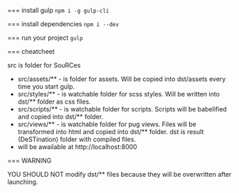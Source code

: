 === install gulp
`npm i -g gulp-cli`

=== install dependencies
`npm i --dev`

=== run your project
`gulp`



=== cheatcheet

src is folder for SouRCes
  - src/assets/** - is folder for assets. Will be copied into dst/assets every time you start gulp.
  - src/styles/** - is watchable folder for scss styles. Will be written into dst/** folder as css files.
  - src/scripts/** - is watchable folder for scripts. Scripts will be babelified and copied into dst/** folder.
  - src/views/** - is watchable folder for pug views. Files will be transformed into html and copied into dst/** folder.
dst is result (DeSTination) folder with compiled files.
  - will be awailable at http://localhost:8000



=== WARNING

YOU SHOULD NOT modify dst/** files because they will be overwritten after launching.
